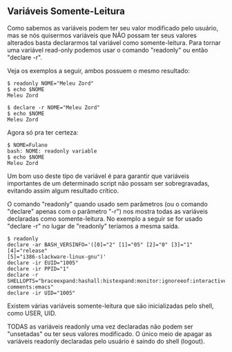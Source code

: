 ## Variáveis Somente-Leitura

Como sabemos as variáveis podem ter seu valor modificado pelo usuário,
mas se nós quisermos variáveis que NÃO possam ter seus valores alterados
basta declararmos tal variável como somente-leitura. Para tornar uma
variável read-only podemos usar o comando "readonly" ou então
"declare -r".

Veja os exemplos a seguir, ambos possuem o mesmo resultado:

```
$ readonly NOME="Meleu Zord"
$ echo $NOME
Meleu Zord
```

```
$ declare -r NOME="Meleu Zord"
$ echo $NOME
Meleu Zord
```

   Agora só pra ter certeza:

```
$ NOME=Fulano
bash: NOME: readonly variable
$ echo $NOME
Meleu Zord
```

   Um bom uso deste tipo de variável é para garantir que variáveis
importantes de um determinado script não possam ser sobregravadas,
evitando assim algum resultado crítico.

   O comando "readonly" quando usado sem parâmetros (ou o comando "declare"
apenas com o parâmetro "-r") nos mostra todas as variáveis declaradas como
somente-leitura. No exemplo a seguir se for usado "declare -r" no lugar de
"readonly" teríamos a mesma saída.

```
$ readonly
declare -ar BASH_VERSINFO='([0]="2" [1]="05" [2]="0" [3]="1" [4]="release"
[5]="i386-slackware-linux-gnu")'
declare -ir EUID="1005"
declare -ir PPID="1"
declare -r
SHELLOPTS="braceexpand:hashall:histexpand:monitor:ignoreeof:interactive-comments:emacs"
declare -ir UID="1005"
```

   Existem várias variáveis somente-leitura que são inicializadas pelo
shell, como USER, UID.

   TODAS as variáveis readonly uma vez declaradas não podem ser "unsetadas"
ou ter seus valores modificado. O único meio de apagar as variáveis
readonly declaradas pelo usuário é saindo do shell (logout).
